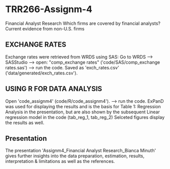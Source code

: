 # TRR266-Assignm-4
Financial Analyst Research
Which firms are covered by financial analysts? Current evidence from non-U.S. firms

## EXCHANGE RATES
Exchange rates were retrieved from WRDS using SAS: 
Go to WRDS --> SASStudio --> open: "comp_exchange rates" ('code/SAS/comp_exchange rates.sas') --> run the code.
Saved as 'exch_rates.csv' ('data/generated/exch_rates.csv').

## USING R FOR DATA ANALYSIS
Open 'code_assignm4' (code/R/code_assignm4'). --> run the code.
ExPanD was used for displaying the results and is the basis for Table 1: Regression Analysis in the presentation, but are also shown by the subsequent Linear regression model in the code (tab_reg_1, tab_reg_2)
Selceted figures display the results as well. 

## Presentation
The presentation 'Assignm4_Financial Analyst Research_Bianca Minuth' gives further insights into the data preparation, estimation, results, interpretation & limitations as well as the references.
